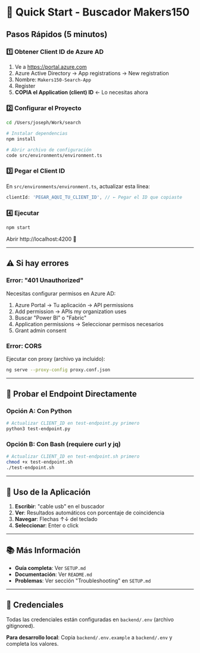 # 🚀 Quick Start - Buscador Makers150

## Pasos Rápidos (5 minutos)

### 1️⃣ Obtener Client ID de Azure AD

1. Ve a https://portal.azure.com
2. Azure Active Directory → App registrations → New registration
3. Nombre: `Makers150-Search-App`
4. Register
5. **COPIA el Application (client) ID** ← Lo necesitas ahora

### 2️⃣ Configurar el Proyecto

```bash
cd /Users/joseph/Work/search

# Instalar dependencias
npm install

# Abrir archivo de configuración
code src/environments/environment.ts
```

### 3️⃣ Pegar el Client ID

En `src/environments/environment.ts`, actualizar esta línea:

```typescript
clientId: 'PEGAR_AQUI_TU_CLIENT_ID', // ← Pegar el ID que copiaste
```

### 4️⃣ Ejecutar

```bash
npm start
```

Abrir http://localhost:4200 🎉

---

## ⚠️ Si hay errores

### Error: "401 Unauthorized"

Necesitas configurar permisos en Azure AD:

1. Azure Portal → Tu aplicación → API permissions
2. Add permission → APIs my organization uses
3. Buscar "Power BI" o "Fabric"
4. Application permissions → Seleccionar permisos necesarios
5. Grant admin consent

### Error: CORS

Ejecutar con proxy (archivo ya incluido):

```bash
ng serve --proxy-config proxy.conf.json
```

---

## 📝 Probar el Endpoint Directamente

### Opción A: Con Python

```bash
# Actualizar CLIENT_ID en test-endpoint.py primero
python3 test-endpoint.py
```

### Opción B: Con Bash (requiere curl y jq)

```bash
# Actualizar CLIENT_ID en test-endpoint.sh primero
chmod +x test-endpoint.sh
./test-endpoint.sh
```

---

## 🎯 Uso de la Aplicación

1. **Escribir**: "cable usb" en el buscador
2. **Ver**: Resultados automáticos con porcentaje de coincidencia
3. **Navegar**: Flechas ↑↓ del teclado
4. **Seleccionar**: Enter o click

---

## 📚 Más Información

- **Guía completa**: Ver `SETUP.md`
- **Documentación**: Ver `README.md`
- **Problemas**: Ver sección "Troubleshooting" en `SETUP.md`

---

## 🔑 Credenciales

Todas las credenciales están configuradas en `backend/.env` (archivo gitignored).

**Para desarrollo local**: Copia `backend/.env.example` a `backend/.env` y completa los valores.
